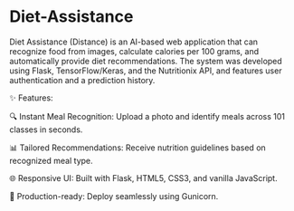 # Diet-Assistance
Diet Assistance (Distance) is an AI-based web application that can recognize food from images, calculate calories per 100 grams, and automatically provide diet recommendations. The system was developed using Flask, TensorFlow/Keras, and the Nutritionix API, and features user authentication and a prediction history.

✨ Features:

🔍 Instant Meal Recognition: Upload a photo and identify meals across 101 classes in seconds.

📊 Tailored Recommendations: Receive nutrition guidelines based on recognized meal type.

🌐 Responsive UI: Built with Flask, HTML5, CSS3, and vanilla JavaScript.

🚀 Production-ready: Deploy seamlessly using Gunicorn.
